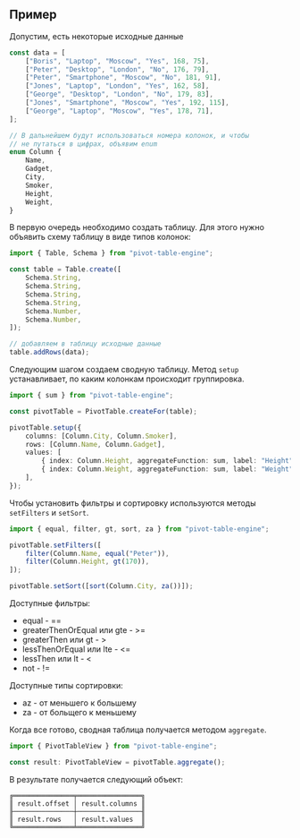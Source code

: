 ## Пример

Допустим, есть некоторые исходные данные

```ts
const data = [
    ["Boris", "Laptop", "Moscow", "Yes", 168, 75],
    ["Peter", "Desktop", "London", "No", 176, 79],
    ["Peter", "Smartphone", "Moscow", "No", 181, 91],
    ["Jones", "Laptop", "London", "Yes", 162, 58],
    ["George", "Desktop", "London", "No", 179, 83],
    ["Jones", "Smartphone", "Moscow", "Yes", 192, 115],
    ["George", "Laptop", "Moscow", "Yes", 178, 71],
];

// В дальнейшем будут использоваться номера колонок, и чтобы
// не путаться в цифрах, объявим enum
enum Column {
    Name,
    Gadget,
    City,
    Smoker,
    Height,
    Weight,
}
```

В первую очередь необходимо создать таблицу. Для этого нужно объявить
схему таблицу в виде типов колонок:

```ts
import { Table, Schema } from "pivot-table-engine";

const table = Table.create([
    Schema.String,
    Schema.String,
    Schema.String,
    Schema.String,
    Schema.Number,
    Schema.Number,
]);

// добавляем в таблицу исходные данные
table.addRows(data);
```

Следующим шагом создаем сводную таблицу. Метод `setup` устанавливает, по каким
колонкам происходит группировка.

```ts
import { sum } from "pivot-table-engine";

const pivotTable = PivotTable.createFor(table);

pivotTable.setup({
    columns: [Column.City, Column.Smoker],
    rows: [Column.Name, Column.Gadget],
    values: [
        { index: Column.Height, aggregateFunction: sum, label: "Height" },
        { index: Column.Weight, aggregateFunction: sum, label: "Weight" },
    ],
});
```

Чтобы установить фильтры и сортировку используются методы `setFilters` и `setSort`.

```ts
import { equal, filter, gt, sort, za } from "pivot-table-engine";

pivotTable.setFilters([
    filter(Column.Name, equal("Peter")),
    filter(Column.Height, gt(170)),
]);

pivotTable.setSort([sort(Column.City, za())]);
```

Доступные фильтры:

-   equal - ==
-   greaterThenOrEqual или gte - >=
-   greaterThen или gt - >
-   lessThenOrEqual или lte - <=
-   lessThen или lt - <
-   not - !=

Доступные типы сортировки:

-   az - от меньшего к большему
-   za - от больщего к меньшему

Когда все готово, сводная таблица получается методом `aggregate`.

```ts
import { PivotTableView } from "pivot-table-engine";

const result: PivotTableView = pivotTable.aggregate();
```

В результате получается следующий объект:

```
╔═══════════════╤════════════════╗
║ result.offset │ result.columns ║
╟───────────────┼────────────────╢
║ result.rows   │ result.values  ║
╚═══════════════╧════════════════╝
```
